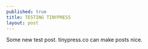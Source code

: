 ```yaml
---
published: true
title: TESTING TINYPRESS
layout: post
---
```

Some new test post.
tinypress.co can make posts nice.